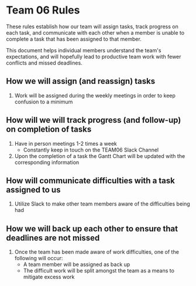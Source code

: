 # Team 06 Rules

These rules establish how our team will assign tasks,
track progress on each task, and communicate with each other 
when a member is unable to complete a task that has been assigned to that member.

This document helps individual members understand the team's expectations,
and will hopefully lead to productive team work with fewer conflicts
and missed deadlines.

## How we will assign (and reassign) tasks
1. Work will be assigned during the weekly meetings in order to keep confusion to a minimum


## How will we will track progress (and follow-up) on completion of tasks
1. Have in person meetings 1-2 times a week
    * Constantly keep in touch on the TEAM06 Slack Channel
2. Upon the completion of a task the Gantt Chart will be updated with the corresponding information


## How will communicate difficulties with a task assigned to us
1. Utilize Slack to make other team members aware of the difficulties being had


## How we will back up each other to ensure that deadlines are not missed
1. Once the team has been made aware of work difficulties, one of the following will occur:
   * A team member will be assigned as back up
   * The difficult work will be split amongst the team as a means to mitigate excess work




